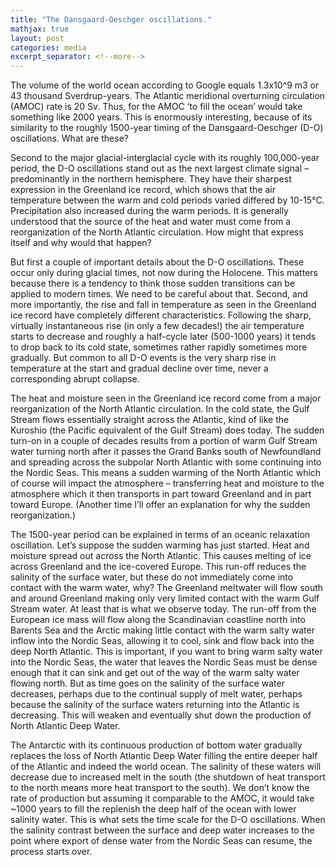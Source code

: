 ```yaml
---
title: "The Dansgaard-Oeschger oscillations."
mathjax: true
layout: post
categories: media
excerpt_separator: <!--more-->
---
```


The volume of the world ocean according to Google equals 1.3x10^9 m3 or 43 thousand Sverdrup-years. The Atlantic meridional overturning circulation (AMOC) rate is 20 Sv. Thus, for the AMOC ‘to fill the ocean’ would take something like 2000 years. This is enormously interesting, because of its similarity to the roughly 1500-year timing of the Dansgaard-Oeschger (D-O) oscillations. What are these? 
<!--more-->

Second to the major glacial-interglacial cycle with its roughly 100,000-year period, the D-O oscillations stand out as the next largest climate signal – predominantly in the northern hemisphere. They have their sharpest expression in the Greenland ice record, which shows that the air temperature between the warm and cold periods varied differed by 10-15°C. Precipitation also increased during the warm periods. It is generally understood that the source of the heat and water must come from a reorganization of the North Atlantic circulation. How might that express itself and why would that happen?

But first a couple of important details about the D-O oscillations. These occur only during glacial times, not now during the Holocene. This matters because there is a tendency to think those sudden transitions can be applied to modern times. We need to be careful about that. Second, and more importantly, the rise and fall in temperature as seen in the Greenland ice record have completely different characteristics. Following the sharp, virtually instantaneous rise (in only a few decades!) the air temperature starts to decrease and roughly a half-cycle later (500-1000 years) it tends to drop back to its cold state, sometimes rather rapidly sometimes more gradually. But common to all D-O events is the very sharp rise in temperature at the start and gradual decline over time, never a corresponding abrupt collapse. 

The heat and moisture seen in the Greenland ice record come from a major reorganization of the North Atlantic circulation. In the cold state, the Gulf Stream flows essentially straight across the Atlantic, kind of like the Kuroshio (the Pacific equivalent of the Gulf Stream) does today. The sudden turn-on in a couple of decades results from a portion of warm Gulf Stream water turning north after it passes the Grand Banks south of Newfoundland and spreading across the subpolar North Atlantic with some continuing into the Nordic Seas. This means a sudden warming of the North Atlantic which of course will impact the atmosphere – transferring heat and moisture to the atmosphere which it then transports in part toward Greenland and in part toward Europe. (Another time I’ll offer an explanation for why the sudden reorganization.) 

The 1500-year period can be explained in terms of an oceanic relaxation oscillation. Let’s suppose the sudden warming has just started. Heat and moisture spread out across the North Atlantic. This causes melting of ice across Greenland and the ice-covered Europe. This run-off reduces the salinity of the surface water, but these do not immediately come into contact with the warm water, why? The Greenland meltwater will flow south and around Greenland making only very limited contact with the warm Gulf Stream water. At least that is what we observe today. The run-off from the European ice mass will flow along the Scandinavian coastline north into Barents Sea and the Arctic making little contact with the warm salty water inflow into the Nordic Seas, allowing it to cool, sink and flow back into the deep North Atlantic. This is important, if you want to bring warm salty water into the Nordic Seas, the water that leaves the Nordic Seas must be dense enough that it can sink and get out of the way of the warm salty water flowing north. But as time goes on the salinity of the surface water decreases, perhaps due to the continual supply of melt water, perhaps because the salinity of the surface waters returning into the Atlantic is decreasing. This will weaken and eventually shut down the production of North Atlantic Deep Water. 

The Antarctic with its continuous production of bottom water gradually replaces the loss of North Atlantic Deep Water filling the entire deeper half of the Atlantic and indeed the world ocean. The salinity of these waters will decrease due to increased melt in the south (the shutdown of heat transport to the north means more heat transport to the south). We don’t know the rate of production but assuming it comparable to the AMOC, it would take ~1000 years to fill the replenish the deep half of the ocean with lower salinity water. This is what sets the time scale for the D-O oscillations. When the salinity contrast between the surface and deep water increases to the point where export of dense water from the Nordic Seas can resume, the process starts over. 



